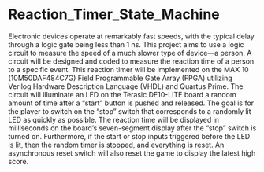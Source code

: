 # Reaction_Timer_State_Machine
Electronic devices operate at remarkably fast speeds, with the typical delay through a logic gate being less than 1 ns. This project aims to use a logic circuit to measure the speed of a much slower type of device—a person. A circuit will be designed and coded to measure the reaction time of a person to a specific event. This reaction timer will be implemented on the MAX 10 (10M50DAF484C7G) Field Programmable Gate Array (FPGA) utilizing Verilog Hardware Description Language (VHDL) and Quartus Prime. The circuit will illuminate an LED on the Terasic DE10-LITE board a random amount of time after a “start” button is pushed and released. The goal is for the player to switch on the “stop” switch that corresponds to a randomly lit LED as quickly as possible. The reaction time will be displayed in milliseconds on the board’s seven-segment display after the “stop” switch is turned on. Furthermore, if the start or stop inputs triggered before the LED is lit, then the random timer is stopped, and everything is reset. An asynchronous reset switch will also reset the game to display the latest high score. 
